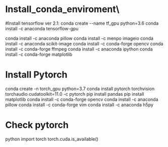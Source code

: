 # Install_conda_enviroment\

#Install tensorflow ver 2.1:
conda create --name tf_gpu python=3.6
conda install -c anaconda tensorflow-gpu


conda install -c anaconda pillow
conda install -c menpo imageio
conda install -c anaconda scikit-image
conda install -c conda-forge opencv
conda install -c conda-forge ffmpeg
conda install -c anaconda ipython
conda install -c conda-forge matplotlib

# Install Pytorch 
conda create -n torch_gpu python=3.7
conda install pytorch torchvision torchaudio cudatoolkit=11.0 -c pytorch
pip install pandas
pip install matplotlib
conda install -c conda-forge opencv
conda install -c anaconda pillow
conda install -c conda-forge vim
conda install -c anaconda h5py
# Check pytorch
python
import torch
torch.cuda.is_available()
